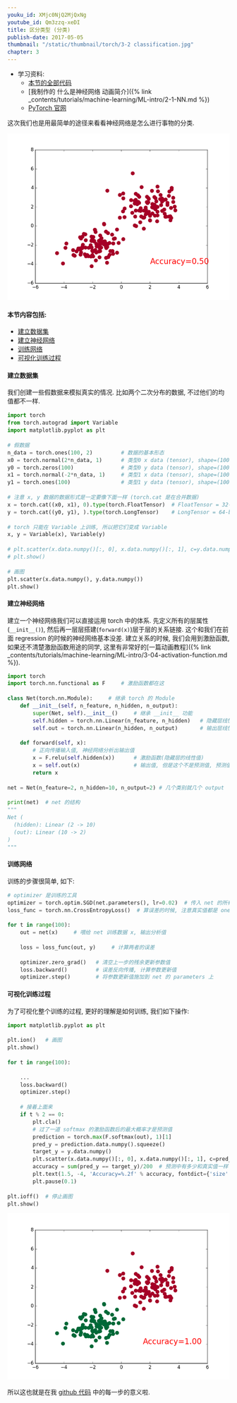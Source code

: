 ```yaml
---
youku_id: XMjc0NjQ2MjQxNg
youtube_id: Qm3zzq-xeDI
title: 区分类型 (分类)
publish-date: 2017-05-05
thumbnail: "/static/thumbnail/torch/3-2 classification.jpg"
chapter: 3
---
```


* 学习资料:
  * [本节的全部代码](https://github.com/MorvanZhou/tutorials/blob/master/pytorchTUT/302_classification.py)
  * [我制作的 什么是神经网络 动画简介]({% link _contents/tutorials/machine-learning/ML-intro/2-1-NN.md %})
  * [PyTorch 官网](http://pytorch.org/)

这次我们也是用最简单的途径来看看神经网络是怎么进行事物的分类.

<img class="course-image" src="/static/results/torch/1-1-3.gif">


#### 本节内容包括:

* [建立数据集](#data)
* [建立神经网络](#nn)
* [训练网络](#train)
* [可视化训练过程](#plot)


<h4 class="tut-h4-pad" id="data">建立数据集</h4>

我们创建一些假数据来模拟真实的情况. 比如两个二次分布的数据, 不过他们的均值都不一样.

```python
import torch
from torch.autograd import Variable
import matplotlib.pyplot as plt

# 假数据
n_data = torch.ones(100, 2)         # 数据的基本形态
x0 = torch.normal(2*n_data, 1)      # 类型0 x data (tensor), shape=(100, 2)
y0 = torch.zeros(100)               # 类型0 y data (tensor), shape=(100, 1)
x1 = torch.normal(-2*n_data, 1)     # 类型1 x data (tensor), shape=(100, 1)
y1 = torch.ones(100)                # 类型1 y data (tensor), shape=(100, 1)

# 注意 x, y 数据的数据形式是一定要像下面一样 (torch.cat 是在合并数据)
x = torch.cat((x0, x1), 0).type(torch.FloatTensor)  # FloatTensor = 32-bit floating
y = torch.cat((y0, y1), ).type(torch.LongTensor)    # LongTensor = 64-bit integer

# torch 只能在 Variable 上训练, 所以把它们变成 Variable
x, y = Variable(x), Variable(y)

# plt.scatter(x.data.numpy()[:, 0], x.data.numpy()[:, 1], c=y.data.numpy(), s=100, lw=0, cmap='RdYlGn')
# plt.show()

# 画图
plt.scatter(x.data.numpy(), y.data.numpy())
plt.show()
```


<h4 class="tut-h4-pad" id="nn">建立神经网络</h4>

建立一个神经网络我们可以直接运用 torch 中的体系. 先定义所有的层属性(`__init__()`), 然后再一层层搭建(`forward(x)`)层于层的关系链接.
这个和我们在前面 regression 的时候的神经网络基本没差.
建立关系的时候, 我们会用到激励函数, 如果还不清楚激励函数用途的同学, 这里有非常好的[一篇动画教程]({% link _contents/tutorials/machine-learning/ML-intro/3-04-activation-function.md %}).

```python
import torch
import torch.nn.functional as F     # 激励函数都在这

class Net(torch.nn.Module):     # 继承 torch 的 Module
    def __init__(self, n_feature, n_hidden, n_output):
        super(Net, self).__init__()     # 继承 __init__ 功能
        self.hidden = torch.nn.Linear(n_feature, n_hidden)   # 隐藏层线性输出
        self.out = torch.nn.Linear(n_hidden, n_output)       # 输出层线性输出

    def forward(self, x):
        # 正向传播输入值, 神经网络分析出输出值
        x = F.relu(self.hidden(x))      # 激励函数(隐藏层的线性值)
        x = self.out(x)                 # 输出值, 但是这个不是预测值, 预测值还需要再另外计算
        return x

net = Net(n_feature=2, n_hidden=10, n_output=2) # 几个类别就几个 output

print(net)  # net 的结构
"""
Net (
  (hidden): Linear (2 -> 10)
  (out): Linear (10 -> 2)
)
"""
```

<h4 class="tut-h4-pad" id="train">训练网络</h4>

训练的步骤很简单, 如下:

```python
# optimizer 是训练的工具
optimizer = torch.optim.SGD(net.parameters(), lr=0.02)  # 传入 net 的所有参数, 学习率
loss_func = torch.nn.CrossEntropyLoss()  # 算误差的时候, 注意真实值都是 one-hot 形式的

for t in range(100):
    out = net(x)     # 喂给 net 训练数据 x, 输出分析值

    loss = loss_func(out, y)     # 计算两者的误差

    optimizer.zero_grad()   # 清空上一步的残余更新参数值
    loss.backward()         # 误差反向传播, 计算参数更新值
    optimizer.step()        # 将参数更新值施加到 net 的 parameters 上
```


<h4 class="tut-h4-pad" id="plot">可视化训练过程</h4>

为了可视化整个训练的过程, 更好的理解是如何训练, 我们如下操作:

```python
import matplotlib.pyplot as plt

plt.ion()   # 画图
plt.show()

for t in range(100):

    ...
    loss.backward()
    optimizer.step()

    # 接着上面来
    if t % 2 == 0:
        plt.cla()
        # 过了一道 softmax 的激励函数后的最大概率才是预测值
        prediction = torch.max(F.softmax(out), 1)[1]
        pred_y = prediction.data.numpy().squeeze()
        target_y = y.data.numpy()
        plt.scatter(x.data.numpy()[:, 0], x.data.numpy()[:, 1], c=pred_y, s=100, lw=0, cmap='RdYlGn')
        accuracy = sum(pred_y == target_y)/200  # 预测中有多少和真实值一样
        plt.text(1.5, -4, 'Accuracy=%.2f' % accuracy, fontdict={'size': 20, 'color':  'red'})
        plt.pause(0.1)

plt.ioff()  # 停止画图
plt.show()
```

<img class="course-image" src="/static/results/torch/3-2-1.png">

所以这也就是在我 [github 代码](https://github.com/MorvanZhou/tutorials/blob/master/pytorchTUT/302_classification.py) 中的每一步的意义啦.


